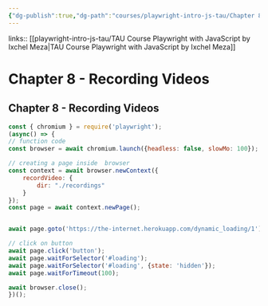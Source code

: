 ```yaml
---
{"dg-publish":true,"dg-path":"courses/playwright-intro-js-tau/Chapter 8 - Recording Videos.md","permalink":"/courses/playwright-intro-js-tau/chapter-8-recording-videos/","tags":["playwright"],"created":"","updated":""}
---
```


links:: [[playwright-intro-js-tau/TAU Course Playwright with JavaScript by Ixchel Meza\|TAU Course Playwright with JavaScript by Ixchel Meza]]

# Chapter 8 - Recording Videos

## Chapter 8 - Recording Videos

```javascript
const { chromium } = require('playwright');
(async() => {
// function code
const browser = await chromium.launch({headless: false, slowMo: 100});

// creating a page inside  browser
const context = await browser.newContext({
    recordVideo: {
        dir: "./recordings"
    }
});
const page = await context.newPage();


await page.goto('https://the-internet.herokuapp.com/dynamic_loading/1');

// click on button 
await page.click('button'); 
await page.waitForSelector('#loading');
await page.waitForSelector('#loading', {state: 'hidden'});
await page.waitForTimeout(100);

await browser.close();
})();
```